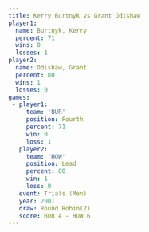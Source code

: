 ```yaml
---
title: Kerry Burtnyk vs Grant Odishaw
player1:              
  name: Burtnyk, Kerry
  percent: 71         
  wins: 0             
  losses: 1           
player2:              
  name: Odishaw, Grant
  percent: 80         
  wins: 1             
  losses: 0           
games:
 - player1:          
     team: 'BUR'     
     position: Fourth
     percent: 71     
     win: 0          
     loss: 1         
   player2:        
     team: 'HOW'   
     position: Lead
     percent: 80   
     win: 1        
     loss: 0       
   event: Trials (Men) 
   year: 2001          
   draw: Round Robin(2)
   score: BUR 4 - HOW 6
---
```


